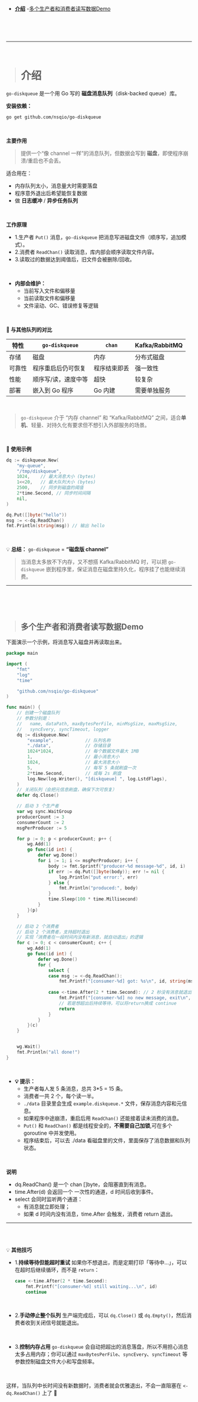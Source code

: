 - [**‌介绍**](#介绍)
	-[多个生产者和消费者读写数据Demo](#多个生产者和消费者读写数据Demo) 





<br/><br/><br/>

***
<br/>

> <h1 id="介绍">介绍</h1>

`go-diskqueue` 是一个用 Go 写的 **磁盘消息队列**（disk-backed queue）库。

**安装依赖：**

```sh
go get github.com/nsqio/go-diskqueue
```

<br/>

**主要作用**

> 提供一个“像 channel 一样”的消息队列，但数据会写到 **磁盘**，即使程序崩溃/重启也不会丢。

适合用在：

* 内存队列太小，消息量大时需要落盘
* 程序意外退出后希望能恢复数据
* 做 **日志缓冲** / **异步任务队列**

<br/>

**工作原理**

- 1.生产者 `Put()` 消息，`go-diskqueue` 把消息写进磁盘文件（顺序写，追加模式）。
- 2.消费者 `ReadChan()` 读取消息，库内部会顺序读取文件内容。
- 3.读取过的数据达到阈值后，旧文件会被删除/回收。

<br/>

- **内部会维护：**
	* 当前写入文件和偏移量
	* 当前读取文件和偏移量
	* 文件滚动、GC、错误修复等逻辑

<br/>

**🧩 与其他队列的对比**

| 特性  | `go-diskqueue` | `chan` | Kafka/RabbitMQ |
| --- | -------------- | ------ | -------------- |
| 存储  | 磁盘             | 内存     | 分布式磁盘          |
| 可靠性 | 程序重启后仍可恢复      | 程序结束即丢 | 强一致性           |
| 性能  | 顺序写/读，速度中等     | 超快     | 较复杂            |
| 部署  | 嵌入到 Go 程序      | Go 内建  | 需要单独服务         |

<br/>

> `go-diskqueue` 介于 “内存 channel” 和 “Kafka/RabbitMQ” 之间，适合**单机**、轻量、对持久化有要求但不想引入外部服务的场景。

<br/>

**📝 使用示例**

```go
dq := diskqueue.New(
    "my-queue",
    "/tmp/diskqueue",
    1024,    // 最大消息大小 (bytes)
    1<<20,   // 最大队列大小 (bytes)
    2500,    // 同步到磁盘的阈值
    2*time.Second, // 同步时间间隔
    nil,
)

dq.Put([]byte("hello"))
msg := <-dq.ReadChan()
fmt.Println(string(msg)) // 输出 hello
```

<br/>

💡 **总结：**
`go-diskqueue` = **“磁盘版 channel”**

> 当消息太多放不下内存，又不想搭 Kafka/RabbitMQ 时，可以把 `go-diskqueue` 嵌到程序里，保证消息在磁盘里持久化，程序挂了也能继续消费。



***
<br/><br/><br/>
> <h2 id="多个生产者和消费者读写数据Demo">多个生产者和消费者读写数据Demo</h2>


下面演示一个示例，将消息写入磁盘并再读取出来。

```go
package main

import (
	"fmt"
	"log"
	"time"

	"github.com/nsqio/go-diskqueue"
)

func main() {
	// 创建一个磁盘队列
	// 参数分别是：
	//   name, dataPath, maxBytesPerFile, minMsgSize, maxMsgSize,
	//   syncEvery, syncTimeout, logger
	dq := diskqueue.New(
		"example",            // 队列名称
		"./data",             // 存储目录
		1024*1024,            // 每个数据文件最大 1MB
		1,                    // 最小消息大小
		1024,                 // 最大消息大小
		5,                    // 每写 5 条就刷盘一次
		2*time.Second,        // 或每 2s 刷盘
		log.New(log.Writer(), "[diskqueue] ", log.LstdFlags),
	)
	// 关闭队列（会把元信息刷盘，确保下次可恢复）
	defer dq.Close()

	// 启动 3 个生产者
	var wg sync.WaitGroup
	producerCount := 3
	consumerCount := 2
	msgPerProducer := 5

	for p := 0; p < producerCount; p++ {
		wg.Add(1)
		go func(id int) {
			defer wg.Done()
			for i := 1; i <= msgPerProducer; i++ {
				body := fmt.Sprintf("producer-%d message-%d", id, i)
				if err := dq.Put([]byte(body)); err != nil {
					log.Println("put error:", err)
				} else {
					fmt.Println("produced:", body)
				}
				time.Sleep(100 * time.Millisecond)
			}
		}(p)
	}

	// 启动 2 个消费者
	// 启动 2 个消费者，支持超时退出
	// 实现「消费者在一段时间内没有新消息，就自动退出」的逻辑
	for c := 0; c < consumerCount; c++ {
	    wg.Add(1)
	    go func(id int) {
	        defer wg.Done()
	        for {
	            select {
	            case msg := <-dq.ReadChan():
	                fmt.Printf("[consumer-%d] got: %s\n", id, string(msg))
	
	            case <-time.After(2 * time.Second): // 2 秒没有消息就退出
	                fmt.Printf("[consumer-%d] no new message, exit\n", id)
	                // 若是想超出后持续等待，可以将return换成 continue
	                return
	            }
	        }
	    }(c)
	}


	wg.Wait()
	fmt.Println("all done!")
}
```

<br/>

- **💡 提示：**
	- 生产者每人发 5 条消息，总共 3*5 = 15 条。
	- 消费者一共 2 个，每个读一半。
	* `./data` 目录里会生成 `example.diskqueue.*` 文件，保存消息内容和元信息。
	* 如果程序中途崩溃，重启后用 `ReadChan()` 还能接着读未消费的消息。
	* `Put()` 和 `ReadChan()` 都是线程安全的，**不需要自己加锁**,可在多个 goroutine 中并发使用。
	* 程序结束后，可以去 ./data 看磁盘里的文件，里面保存了消息数据和队列状态。


<br/>

**说明**
- dq.ReadChan() 是一个 chan []byte，会阻塞直到有消息。
- time.After(d) 会返回一个 一次性的通道，d 时间后收到事件。
- select 会同时监听两个通道：
	- 有消息就立即处理；
	- 如果 d 时间内没有消息，time.After 会触发，消费者 return 退出。

***
<br/><br/>

💡 **其他技巧**

- 1.**持续等待但能超时重试**
   如果你不想退出，而是定期打印「等待中…」，可以在超时后继续循环，而不是 `return`：

   ```go
   case <-time.After(2 * time.Second):
       fmt.Printf("[consumer-%d] still waiting...\n", id)
       continue
   ```

<br/>

- 2.**手动停止整个队列**
   生产端完成后，可以 `dq.Close()` 或 `dq.Empty()`，然后消费者收到关闭信号就能退出。

<br/>

- 3.**控制内存占用**
   `go-diskqueue` 会自动把超出的消息落盘，所以不用担心消息太多占用内存；你可以通过 `maxBytesPerFile`、`syncEvery`、`syncTimeout` 等参数控制磁盘文件大小和写盘频率。

<br/>

这样，当队列中长时间没有新数据时，消费者就会优雅退出，不会一直阻塞在 `<-dq.ReadChan()` 上了 🎉





